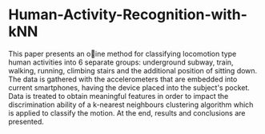 # Human-Activity-Recognition-with-kNN

This paper presents an oine method for classifying locomotion type human activities into 6 separate groups:
underground subway, train, walking, running, climbing stairs and the additional position of sitting down. The
data is gathered with the accelerometers that are embedded into current smartphones, having the device placed
into the subject's pocket. Data is treated to obtain meaningful features in order to impact the discrimination
ability of a k-nearest neighbours clustering algorithm which is applied to classify the motion. At the end,
results and conclusions are presented.

